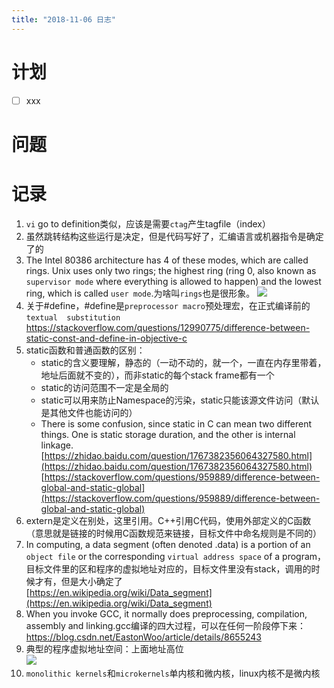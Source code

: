 ```yaml
---
title: "2018-11-06 日志"
---
```


# 计划

- [ ] xxx

# 问题

  
# 记录
1. `vi` go to definition类似，应该是需要`ctag`产生tagfile（index）
2. 虽然跳转结构这些运行是决定，但是代码写好了，汇编语言或机器指令是确定了的
3. The Intel 80386 architecture has 4 of these modes, which are called rings. Unix uses only two rings; the highest ring (ring 0, also known as `supervisor mode` where everything is allowed to happen) and the lowest ring, which is called `user mode`.为啥叫`rings`也是很形象。
![](http://pic.yupoo.com/840486874/HLQJkmAZ/medish.jpg)
4. 关于#define，#define是`preprocessor macro`预处理宏，在正式编译前的`textual  substitution`  
https://stackoverflow.com/questions/12990775/difference-between-static-const-and-define-in-objective-c
5. static函数和普通函数的区别：
   - static的含义要理解，静态的（一动不动的，就一个，一直在内存里带着，地址后面就不变的），而非static的每个stack frame都有一个
   - static的访问范围不一定是全局的
   - static可以用来防止Namespace的污染，static只能该源文件访问（默认是其他文件也能访问的）
   - There is some confusion, since static in C can mean two different things. One is static storage duration, and the other is internal linkage.
[https://zhidao.baidu.com/question/1767382356064327580.html](https://zhidao.baidu.com/question/1767382356064327580.html)
[https://stackoverflow.com/questions/959889/difference-between-global-and-static-global](https://stackoverflow.com/questions/959889/difference-between-global-and-static-global)
6. extern是定义在别处，这里引用。C++引用C代码，使用外部定义的C函数（意思就是链接的时候用C函数规范来链接，目标文件中命名规则是不同的）
7. In computing, a data segment (often denoted .data) is a portion of an `object file` or the corresponding `virtual address space` of a program，目标文件里的区和程序的虚拟地址对应的，目标文件里没有stack，调用的时候才有，但是大小确定了  
   [https://en.wikipedia.org/wiki/Data_segment](https://en.wikipedia.org/wiki/Data_segment)
8. When you invoke GCC, it normally does preprocessing, compilation, assembly and linking.gcc编译的四大过程，可以在任何一阶段停下来：  
https://blog.csdn.net/EastonWoo/article/details/8655243
9.  典型的程序虚拟地址空间：上面地址高位  
    ![](http://pic.yupoo.com/840486874/HLSTlZMM/medium.jpg)
10. `monolithic kernels`和`microkernels`单内核和微内核，linux内核不是微内核